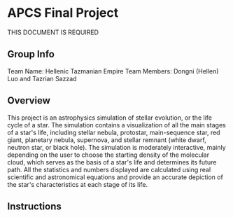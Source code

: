 # APCS Final Project
THIS DOCUMENT IS REQUIRED
## Group Info
Team Name: Hellenic Tazmanian Empire
Team Members: Dongni (Hellen) Luo and Tazrian Sazzad
## Overview
This project is an astrophysics simulation of stellar evolution, or the life cycle of a star. The simulation contains a visualization of all the main stages of a star's life, including stellar nebula, protostar, main-sequence star, red giant, planetary nebula, supernova, and stellar remnant (white dwarf, neutron star, or black hole). The simulation is moderately interactive, mainly depending on the user to choose the starting density of the molecular cloud, which serves as the basis of a star's life and determines its future path. All the statistics and numbers displayed are calculated using real scientific and astronomical equations and provide an accurate depiction of the star's characteristics at each stage of its life.
## Instructions
